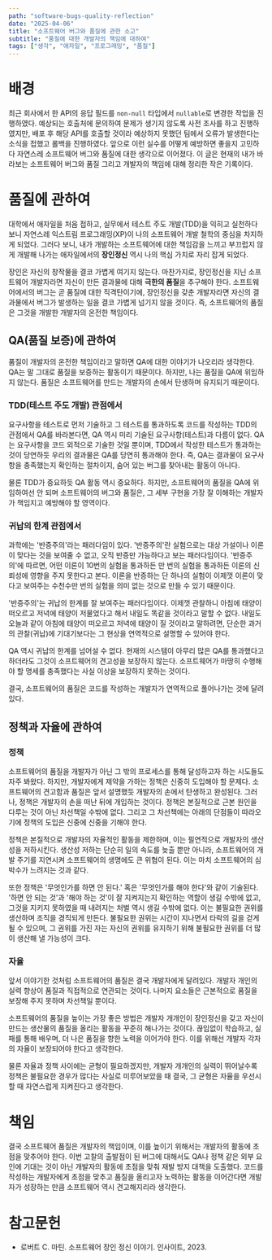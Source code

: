 ```yaml
---
path: "software-bugs-quality-reflection"
date: "2025-04-06"
title: "소프트웨어 버그와 품질에 관한 소고"
subtitle: "품질에 대한 개발자의 책임에 대하여"
tags: ["생각", "애자일", "프로그래밍", "품질"]
---
```


# 배경

최근 회사에서 한 API의 응답 필드를 `non-null` 타입에서 `nullable`로 변경한 작업을 진행하였다. 예상되는 호출처에 문의하여 문제가 생기지 않도록 사전 조사를 하고 진행하였지만, 배포 후 해당 API를 호출할 것이라 예상하지 못했던 팀에서 오류가 발생한다는 소식을 접했고 롤백을 진행하였다.
앞으로 이런 실수를 어떻게 예방하면 좋을지 고민하다 자연스레 소프트웨어 버그와 품질에 대한 생각으로 이어졌다. 이 글은 현재의 내가 바라보는 소프트웨어 버그와 품질 그리고 개발자의 책임에 대해 정리한 작은 기록이다.

# 품질에 관하여

대학에서 애자일을 처음 접하고, 실무에서 테스트 주도 개발(TDD)을 익히고 실천하다 보니 자연스레 익스트림 프로그래밍(XP)이 나의 소프트웨어 개발 철학의 중심을 차지하게 되었다. 그러다 보니, 내가 개발하는 소프트웨어에 대한 책임감을 느끼고 부끄럽지 않게 개발해 나가는 애자일에서의 **장인정신** 역시 나의 핵심 가치로 자리 잡게 되었다.

장인은 자신의 창작물을 결코 가볍게 여기지 않는다. 마찬가지로, 장인정신을 지닌 소프트웨어 개발자라면 자신이 만든 결과물에 대해 **극한의 품질**을 추구해야 한다. 소프트웨어에서의 버그는 곧 품질에 대한 직격탄이기에, 장인정신을 갖춘 개발자라면 자신의 결과물에서 버그가 발생하는 일을 결코 가볍게 넘기지 않을 것이다.
즉, 소프트웨어의 품질은 그것을 개발한 개발자의 온전한 책임이다.

## QA(품질 보증)에 관하여

품질이 개발자의 온전한 책임이라고 말하면 QA에 대한 이야기가 나오리라 생각한다. QA는 말 그대로 품질을 보증하는 활동이기 때문이다. 하지만, 나는 품질을 QA에 위임하지 않는다. 품질은 소프트웨어를 만드는 개발자의 손에서 탄생하며 유지되기 때문이다.

### TDD(테스트 주도 개발) 관점에서

요구사항을 테스트로 먼저 기술하고 그 테스트를 통과하도록 코드를 작성하는 TDD의 관점에서 QA를 바라본다면, QA 역시 미리 기술된 요구사항(테스트)과 다름이 없다. QA는 요구사항을 코드 외적으로 기술한 것일 뿐이며, TDD에서 작성한 테스트가 통과하는 것이 당연하듯 우리의 결과물은 QA를 당연히 통과해야 한다. 즉, QA는 결과물이 요구사항을 충족했는지 확인하는 절차이지, 숨어 있는 버그를 찾아내는 활동이 아니다.

물론 TDD가 중요하듯 QA 활동 역시 중요하다. 하지만, 소프트웨어의 품질을 QA에 위임하여선 안 되며 소프트웨어의 버그와 품질은, 그 세부 구현을 가장 잘 이해하는 개발자가 책임지고 예방해야 할 영역이다.

### 귀납의 한계 관점에서

과학에는 '반증주의'라는 패러다임이 있다. '반증주의'란 실험으로는 대상 가설이나 이론이 맞다는 것을 보여줄 수 없고, 오직 반증만 가능하다고 보는 패러다임이다. '반증주의'에 따르면, 어떤 이론이 10번의 실험을 통과하든 만 번의 실험을 통과하든 이론의 신뢰성에 영향을 주지 못한다고 본다. 이론을 반증하는 단 하나의 실험이 이제껏 이론이 맞다고 보여주는 수천수만 번의 실험을 의미 없는 것으로 만들 수 있기 때문이다.

'반증주의'는 귀납의 한계를 잘 보여주는 패러다임이다. 이제껏 관찰하니 아침에 태양이 떠오르고 저녁에 태양이 저물었다고 해서 내일도 똑같을 것이라고 말할 수 없다. 내일도 오늘과 같이 아침에 태양이 떠오르고 저녁에 태양이 질 것이라고 말하려면, 단순한 과거의 관찰(귀납)에 기대기보다는 그 현상을 연역적으로 설명할 수 있어야 한다.

QA 역시 귀납의 한계를 넘어설 수 없다. 현재의 시스템이 아무리 많은 QA를 통과했다고 하더라도 그것이 소프트웨어의 견고성을 보장하지 않는다. 소프트웨어가 마땅히 수행해야 할 명세를 충족했다는 사실 이상을 보장하지 못하는 것이다.

결국, 소프트웨어의 품질은 코드를 작성하는 개발자가 연역적으로 풀어나가는 것에 달려있다.

## 정책과 자율에 관하여

### 정책

소프트웨어의 품질을 개발자가 아닌 그 밖의 프로세스를 통해 달성하고자 하는 시도들도 자주 봐왔다. 하지만, 개발자에게 제약을 가하는 정책은 신중히 도입해야 할 문제다. 소프트웨어의 견고함과 품질은 앞서 설명했듯 개발자의 손에서 탄생하고 완성된다. 그러나, 정책은 개발자의 손을 떠난 뒤에 개입하는 것이다. 정책은 본질적으로 근본 원인을 다루는 것이 아닌 차선책일 수밖에 없다. 그리고 그 차선책에는 아래의 단점들이 따라오기에 정책의 도입은 신중에 신중을 기해야 한다.

정책은 본질적으로 개발자의 자율적인 활동을 제한하며, 이는 필연적으로 개발자의 생산성을 저하시킨다. 생산성 저하는 단순히 일의 속도를 늦출 뿐만 아니라, 소프트웨어의 개발 주기를 지연시켜 소프트웨어의 생명에도 큰 위협이 된다. 이는 마치 소프트웨어의 심박수가 느려지는 것과 같다.

또한 정책은 '무엇인가를 하면 안 된다.' 혹은 '무엇인가를 해야 한다'와 같이 기술된다. '하면 안 되는 것'과 '해야 하는 것'이 잘 지켜지는지 확인하는 역할이 생길 수밖에 없고, 그것을 지키지 못하였을 때 내려지는 처벌 역시 생길 수밖에 없다. 이는 불필요한 권위를 생산하며 조직을 경직되게 만든다. 불필요한 권위는 시간이 지나면서 타락의 길을 걷게 될 수 있으며, 그 권위를 가진 자는 자신의 권위를 유지하기 위해 불필요한 권위를 더 많이 생산해 낼 가능성이 크다.

### 자율

앞서 이야기한 것처럼 소프트웨어의 품질은 결국 개발자에게 달려있다. 개발자 개인의 실력 향상이 품질과 직접적으로 연관되는 것이다. 나머지 요소들은 근본적으로 품질을 보장해 주지 못하며 차선책일 뿐이다.

소프트웨어의 품질을 높이는 가장 좋은 방법은 개발자 개개인이 장인정신을 갖고 자신이 만드는 생산물의 품질을 올리는 활동을 꾸준히 해나가는 것이다. 끊임없이 학습하고, 실패를 통해 배우며, 더 나은 품질을 향한 노력을 이어가야 한다. 이를 위해선 개발자 각자의 자율이 보장되어야 한다고 생각한다.

물론 자율과 정책 사이에는 균형이 필요하겠지만, 개발자 개개인의 실력이 뛰어날수록 정책은 불필요한 경우가 많다는 사실로 미루어보았을 때 결국, 그 균형은 자율을 우선시할 때 자연스럽게 지켜진다고 생각한다.

# 책임

결국 소프트웨어 품질은 개발자의 책임이며, 이를 높이기 위해서는 개발자의 활동에 초점을 맞추어야 한다. 이번 고찰의 출발점이 된 버그에 대해서도 QA나 정책 같은 외부 요인에 기대는 것이 아닌 개발자의 활동에 초점을 맞춰 재발 방지 대책을 도출했다. 코드를 작성하는 개발자에게 초점을 맞추고 품질을 올리고자 노력하는 활동을 이어간다면 개발자가 성장하는 만큼 소프트웨어 역시 견고해지리라 생각한다.

# 참고문헌

- 로버트 C. 마틴. 소프트웨어 장인 정신 이야기. 인사이트, 2023.
